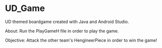 # UD_Game
UD themed boardgame created with Java and Android Studio.

About:
Run the PlayGameH file in order to play the game. 

Objective:
Attack the other team's HengineerPiece in order to win the game!
